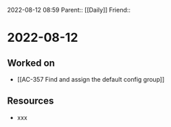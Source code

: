 2022-08-12 08:59
Parent:: [[Daily]] 
Friend:: 

# 2022-08-12

## Worked on

- [[AC-357 Find and assign the default config group]]

## Resources

- xxx
